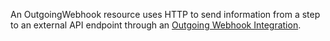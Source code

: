 An OutgoingWebhook resource uses HTTP to send information from a step to an external API endpoint through an <a href="http://www.jfrog.com/confluence/display/JFROG/Outgoing+Webhook+Integration" target="_top">Outgoing Webhook Integration</a>.
